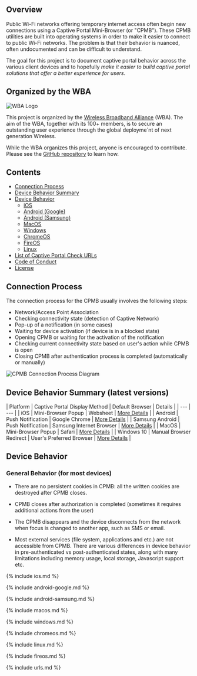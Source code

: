## Overview

Public Wi-Fi networks offering temporary internet access often begin new connections using a Captive Portal Mini-Browser (or "CPMB"). These CPMB utilities are built into operating systems in order to make it easier to connect to public Wi-Fi networks. The problem is that their behavior is nuanced, often undocumented and can be difficult to understand. 

The goal for this project is to document captive portal behavior across the various client devices and to hopefully *make it easier to build captive portal solutions that offer a better experience for users*.

## Organized by the WBA

![WBA Logo](/assets/images/wba-logo.png)

This project is organized by the [Wireless Broadband Alliance](https://www.wballiance.com/) (WBA). The aim of the WBA, together with its 100+ members, is to secure an outstanding user experience through the global deployme`nt of next generation Wireless.

While the WBA organizes this project, anyone is encouraged to contribute. Please see the [GitHub repository](https://github.com/wireless-broadband-alliance/captive-behavior) to learn how.


## Contents

- [Connection Process](#connection-process)
- [Device Behavior Summary](#behavior-summary)
- [Device Behavior](#device-behavior)
  - [iOS](#ios)
  - [Android (Google)](#android-google)
  - [Android (Samsung)](#android-samsung)
  - [MacOS](#macos)
  - [Windows](#windows)
  - [ChromeOS](#chromeos)
  - [FireOS](#fireos)
  - [Linux](#linux)  
- [List of Captive Portal Check URLs](#urls)
- [Code of Conduct](#conduct)
- [License](#license)


<a name="connection-process"></a>
## Connection Process

The connection process for the CPMB usually involves the following steps:

 * Network/Access Point Association
 * Checking connectivity state (detection of Captive Network)
 * Pop-up of a notification (in some cases)
 * Waiting for device activation (if device is in a blocked state)
 * Opening CPMB or waiting for the activation of the notification
 * Checking current connectivity state based on user's action while CPMB is open
 * Closing CPMB after authentication process is completed (automatically or manually)

![CPMB Connection Process Diagram](/assets/images/cpmb-process-diagram.png)


<a name="behavior-summary"></a>
## Device Behavior Summary (latest versions)

| Platform | Captive Portal Display Method | Default Browser | Details |
| --- | --- |
| iOS | Mini-Browser Popup | Websheet | [More Details](#ios) |
| Android | Push Notification | Google Chrome | [More Details](#android-google) |
| Samsung Android | Push Notification | Samsung Internet Browser | [More Details](#android-samsung) |
| MacOS | Mini-Browser Popup | Safari | [More Details](#macos) |
| Windows 10 | Manual Browser Redirect | User's Preferred Browser | [More Details](#windows) |


<a name="device-behavior"></a>
## Device Behavior

### General Behavior (for most devices)

 * There are no persistent cookies in CPMB: all the written cookies are destroyed after CPMB closes.

 * CPMB closes after authorization is completed (sometimes it requires additional actions from the user)

 * The CPMB disappears and the device disconnects from the network when focus is changed to another app, such as SMS or email.

 * Most external services (file system, applications and etc.) are not accessible from CPMB. There are various differences in device behavior in pre-authenticated vs post-authenticated states, along with many limitations including memory usage, local storage, Javascript support etc.

<a name="ios"></a>
{% include ios.md %}

<a name="android-google"></a>
{% include android-google.md %}

<a name="android-samsung"></a>
{% include android-samsung.md %}

<a name="macos"></a>
{% include macos.md %}

<a name="windows"></a>
{% include windows.md %}

<a name="chromeos"></a>
{% include chromeos.md %}

<a name="linux"></a>
{% include linux.md %}

<a name="fireos"></a>
{% include fireos.md %}

<a name="urls"></a>
{% include urls.md %}
